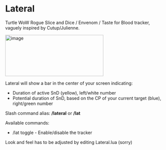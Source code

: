 # Lateral
Turtle WoW Rogue Slice and Dice / Envenom / Taste for Blood tracker, vaguely inspired by Cutup/Julienne.

<img width="313" height="132" alt="image" src="https://github.com/user-attachments/assets/08941e0b-7dd0-4920-8f73-dae3c248e096" />

Lateral will show a bar in the center of your screen indicating:
* Duration of active SnD (yellow), left/white number
* Potential duration of SnD, based on the CP of your current target (blue), right/green number

Slash command alias:
**/lateral** or **/lat**

Available commands:
* /lat toggle - Enable/disable the tracker

Look and feel has to be adjusted by editing Lateral.lua (sorry)
